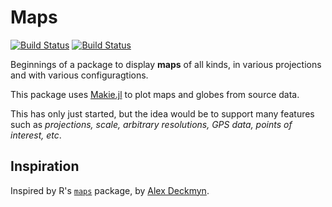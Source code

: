# Maps

[![Build Status](https://travis-ci.com/nhdaly/Maps.jl.svg?branch=master)](https://travis-ci.com/nhdaly/Maps.jl)
[![Build Status](https://ci.appveyor.com/api/projects/status/github/nhdaly/Maps.jl?svg=true)](https://ci.appveyor.com/project/nhdaly/Maps-jl)


Beginnings of a package to display **maps** of all kinds, in various projections and with various configuragtions.

This package uses [Makie.jl](https://github.com/JuliaPlots/Makie.jl) to plot maps and globes from source data.

This has only just started, but the idea would be to support many features such as _projections, scale, arbitrary resolutions, GPS data, points of interest, etc_.




## Inspiration

Inspired by R's [`maps`](https://www.rdocumentation.org/packages/maps) package, by [Alex Deckmyn](https://www.rdocumentation.org/collaborators/name/Alex%20Deckmyn).

